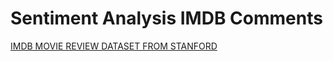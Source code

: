 # Sentiment Analysis IMDB Comments
[IMDB MOVIE REVIEW DATASET FROM STANFORD](https://ai.stanford.edu/~amaas/data/sentiment/)
